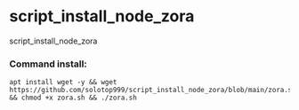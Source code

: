 # script_install_node_zora
script_install_node_zora




### Command install: 

```
apt install wget -y && wget https://github.com/solotop999/script_install_node_zora/blob/main/zora.sh && chmod +x zora.sh && ./zora.sh
```

